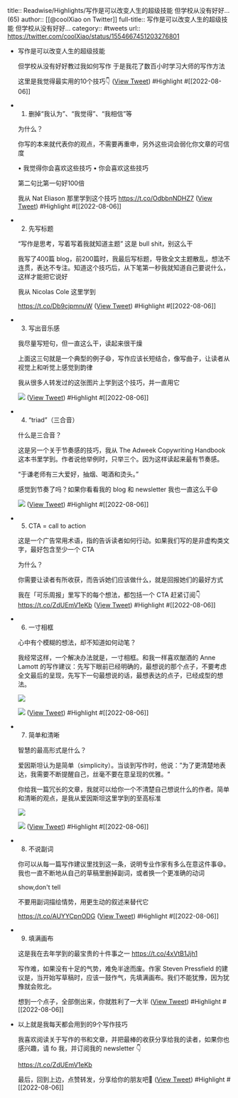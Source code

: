 title:: Readwise/Highlights/写作是可以改变人生的超级技能 但学校从没有好好... (65)
author:: [[@coolXiao on Twitter]]
full-title:: 写作是可以改变人生的超级技能 但学校从没有好好...
category:: #tweets
url:: https://twitter.com/coolXiao/status/1554667451203276801

- 写作是可以改变人生的超级技能
  
  但学校从没有好好教过我如何写作
  于是我花了数百小时学习大师的写作方法
  
  这里是我觉得最实用的10个技巧👇 ([View Tweet](https://twitter.com/coolXiao/status/1554667451203276801)) #Highlight #[[2022-08-06]]
- 1. 删掉“我认为”、“我觉得”、“我相信”等
  
  为什么？
  
  你写的本来就代表你的观点，不需要再重申，另外这些词会弱化你文章的可信度
  
  • 我觉得你会喜欢这些技巧
  • 你会喜欢这些技巧
  
  第二句比第一句好100倍
  
  我从 Nat Eliason 那里学到这个技巧 https://t.co/OdbbnNDHZ7 ([View Tweet](https://twitter.com/coolXiao/status/1554667453623332864)) #Highlight #[[2022-08-06]]
- 2. 先写标题
  
  “写作是思考，写着写着我就知道主题”
  这是 bull shit，别这么干
  
  我写了400篇 blog，前200篇时，我最后写标题，导致全文主题散乱，想法不连贯，表达不专注。知道这个技巧后，从下笔第一秒我就知道自己要说什么，这样才能把它说好
  
  我从 Nicolas Cole 这里学到
  
  https://t.co/Db9cjpmnuW ([View Tweet](https://twitter.com/coolXiao/status/1554667456353816577)) #Highlight #[[2022-08-06]]
- 3. 写出音乐感
  
  我尽量写短句，但一直这么干，读起来很干燥
  
  上面这三句就是一个典型的例子😄，写作应该长短结合，像写曲子，让读者从视觉上和听觉上感觉到韵律
  
  我从很多人转发过的这张图片上学到这个技巧，并一直用它 
  
  ![](https://pbs.twimg.com/media/FZNJ0UNUUAEHWYB.jpg) ([View Tweet](https://twitter.com/coolXiao/status/1554667463853281280)) #Highlight #[[2022-08-06]]
- 4. “triad”（三合音）
  
  什么是三合音？
  
  这是另一个关于节奏感的技巧，我从 The Adweek Copywriting Handbook 这本书里学到。作者说他举例时，只举三个。因为这样读起来最有节奏感。
  
  “于谦老师有三大爱好，抽烟、喝酒和烫头。”
  
  感觉到节奏了吗？如果你看看我的 blog 和 newsletter
  我也一直这么干😄 
  
  ![](https://pbs.twimg.com/media/FZNJ0qAVEAACCPj.jpg) ([View Tweet](https://twitter.com/coolXiao/status/1554667469591048192)) #Highlight #[[2022-08-06]]
- 5. CTA = call to action
  
  这是一个广告常用术语，指的告诉读者如何行动。如果我们写的是非虚构类文字，最好包含至少一个 CTA
  
  为什么？
  
  你需要让读者有所收获，而告诉她们应该做什么，就是回报她们的最好方式
  
  我在「可乐周报」里写下的每个想法，都包括一个 CTA
  赶紧订阅👇 https://t.co/ZdUEmV1eKb ([View Tweet](https://twitter.com/coolXiao/status/1554667472388628480)) #Highlight #[[2022-08-06]]
- 6. 一寸相框
  
  心中有个模糊的想法，却不知道如何动笔？
  
  我经常这样，一个解决办法就是，一寸相框。和我一样喜欢酗酒的 Anne Lamott 的写作建议：先写下眼前已经明确的，最想说的那个点子，不要考虑全文最后的呈现，先写下一句最想说的话，最想表达的点子，已经成型的想法。 
  
  ![](https://pbs.twimg.com/media/FZNJ1KjUYAA3NLB.jpg) 
  
  ![](https://pbs.twimg.com/media/FZNJ1XeVsAAmsZ6.jpg) ([View Tweet](https://twitter.com/coolXiao/status/1554667482433986562)) #Highlight #[[2022-08-06]]
- 7. 简单和清晰
  
  智慧的最高形式是什么？
  
  爱因斯坦认为是简单（simplicity）。当谈到写作时，他说：”为了更清楚地表达，我需要不断提醒自己，丝毫不要在意呈现的优雅。“
  
  你给我一篇冗长的文章，我就可以给你一个不清楚自己想说什么的作者。简单和清晰的观点，是我从爱因斯坦这里学到的至高标准 
  
  ![](https://pbs.twimg.com/media/FZNJ1xjVQAEGFZa.jpg) 
  
  ![](https://pbs.twimg.com/media/FZNJ19OUUAAsD-m.jpg) ([View Tweet](https://twitter.com/coolXiao/status/1554667492626223104)) #Highlight #[[2022-08-06]]
- 8. 不说副词
  
  你可以从每一篇写作建议里找到这一条，说明专业作家有多么在意这件事😄。我也一直不断地从自己的草稿里删掉副词，或者换一个更准确的动词
  
  show,don't tell
  
  不要用副词描绘情势，用更生动的叙述来替代它
  
  https://t.co/AUYYCpnODG ([View Tweet](https://twitter.com/coolXiao/status/1554667495574818816)) #Highlight #[[2022-08-06]]
- 9. 填满画布
  
  这是我在去年学到的最宝贵的十件事之一
  https://t.co/4xVtB1Jjh1
  
  写作难，如果没有十足的气势，难免半途而废。作家 Steven Pressfield 的建议是，当开始写草稿时，应该一鼓作气，先填满画布。我们不能犹豫，因为犹豫就会败北。
  
  想到一个点子，全部倒出来，你就胜利了一大半 ([View Tweet](https://twitter.com/coolXiao/status/1554667498112290816)) #Highlight #[[2022-08-06]]
- 以上就是我每天都会用到的9个写作技巧
  
  我喜欢阅读关于写作的书和文章，并把最棒的收获分享给我的读者，如果你也感兴趣，请 fo 我，并订阅我的 newsletter 👇
  
  https://t.co/ZdUEmV1eKb
  
  最后，回到上边，点赞转发，分享给你的朋友吧🙂 ([View Tweet](https://twitter.com/coolXiao/status/1554667500817682432)) #Highlight #[[2022-08-06]]